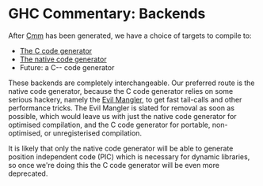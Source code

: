 # GHC Commentary: Backends


After [Cmm](commentary/compiler/cmm-type) has been generated, we have a choice of targets to compile to:

- [The C code generator](commentary/compiler/backends/ppr-c)
- [The native code generator](commentary/compiler/backends/ncg)
- Future: a C-- code generator


These backends are completely interchangeable.  Our preferred route is the native code generator, because the C code generator relies on some serious hackery, namely the [Evil Mangler](commentary/evil-mangler), to get fast tail-calls and other performance tricks.  The Evil Mangler is slated for removal as soon as possible, which would leave us with just the native code generator for optimised compilation, and the C code generator for portable, non-optimised, or unregisterised compilation.


It is likely that only the native code generator will be able to generate position independent code (PIC) which is necessary for dynamic libraries, so once we're doing this the C code generator will be even more deprecated.
